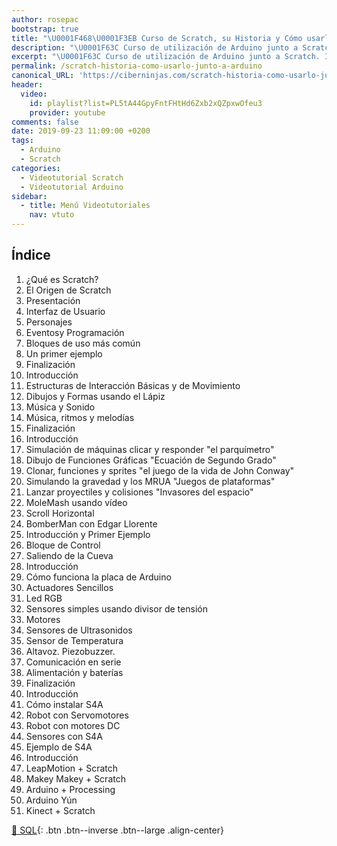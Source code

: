 ```yaml
---
author: rosepac
bootstrap: true
title: "\U0001F468‍\U0001F3EB Curso de Scratch, su Historia y Cómo usarlo junto a Arduino"
description: "\U0001F63C Curso de utilización de Arduino junto a Scratch. Introducción, su historia y técnicas de uso paso a paso"
excerpt: "\U0001F63C Curso de utilización de Arduino junto a Scratch. Introducción, su historia y técnicas de uso paso a paso"
permalink: /scratch-historia-como-usarlo-junto-a-arduino
canonical_URL: 'https://ciberninjas.com/scratch-historia-como-usarlo-junto-a-arduino'
header:
  video:
    id: playlist?list=PL5tA44GpyFntFHtHd6Zxb2xQZpxwOfeu3
    provider: youtube
comments: false
date: 2019-09-23 11:09:00 +0200
tags:
  - Arduino
  - Scratch
categories:
  - Videotutorial Scratch
  - Videotutorial Arduino
sidebar:
  - title: Menú Videotutoriales
    nav: vtuto
---
```


## &Iacute;ndice

1. &iquest;Qu&eacute; es Scratch?
2. El Origen de Scratch
3. Presentaci&oacute;n
4. Interfaz de Usuario
5. Personajes
6. Eventosy Programaci&oacute;n
7. Bloques de uso m&aacute;s com&uacute;n
8. Un primer ejemplo
9. Finalizaci&oacute;n
10. Introducci&oacute;n
11. Estructuras de Interacci&oacute;n B&aacute;sicas y de Movimiento
12. Dibujos y Formas usando el L&aacute;piz
13. M&uacute;sica y Sonido
14. M&uacute;sica, ritmos y melod&iacute;as
15. Finalizaci&oacute;n
16. Introducci&oacute;n
17. Simulaci&oacute;n de m&aacute;quinas clicar y responder "el parqu&iacute;metro"
18. Dibujo de Funciones Gr&aacute;ficas "Ecuaci&oacute;n de Segundo Grado"
19. Clonar, funciones y sprites "el juego de la vida de John Conway"
20. Simulando la gravedad y los MRUA "Juegos de plataformas"
21. Lanzar proyectiles y colisiones "Invasores del espacio"
22. MoleMash usando v&iacute;deo
23. Scroll Horizontal
24. BomberMan con Edgar Llorente
25. Introducci&oacute;n y Primer Ejemplo
26. Bloque de Control
27. Saliendo de la Cueva
28. Introducci&oacute;n
29. C&oacute;mo funciona la placa de Arduino
30. Actuadores Sencillos
31. Led RGB
32. Sensores simples usando divisor de tensi&oacute;n
33. Motores
34. Sensores de Ultrasonidos
35. Sensor de Temperatura
36. Altavoz. Piezobuzzer.
37. Comunicaci&oacute;n en serie
38. Alimentaci&oacute;n y bater&iacute;as
39. Finalizaci&oacute;n
40. Introducci&oacute;n
41. C&oacute;mo instalar S4A
42. Robot con Servomotores
43. Robot con motores DC
44. Sensores con S4A
45. Ejemplo de S4A
46. Introducci&oacute;n
47. LeapMotion + Scratch
48. Makey Makey + Scratch
49. Arduino + Processing
50. Arduino Y&uacute;n
51. Kinect + Scratch

[🧠 SQL](/cursos-tecnologia/#sql){: .btn .btn--inverse .btn--large .align-center}
